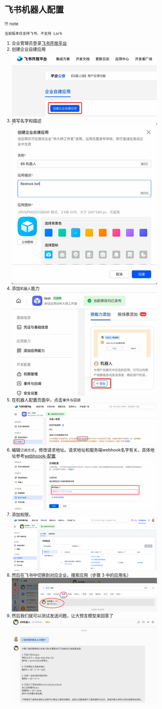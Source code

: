 # 飞书机器人配置

!!! note

    当前版本仅支持飞书，不支持 Lark

1. 企业管理员登录[飞书开放平台](https://open.feishu.cn/app/)
2. 创建企业自建应用
![feishu-3.png](screenshots/feishu-3.jpg)
3. 填写名字和描述
![feishu-4.png](screenshots/feishu-4.jpg)
4. 添加`机器人`能力
![feishu-5.png](screenshots/feishu-5.jpg)
5. 在机器人配置页面中，点击`事件与回调`
![feishu-6.png](screenshots/feishu-6.jpg)
6. 编辑`订阅方式`，修改请求地址。请求地址和服务端webhook名字有关。具体地址参考[webhoook-配置](management.zh.md#webhoook-配置)
![feishu-7.png](screenshots/feishu-7.jpg)
7. 添加权限，
![feishu-10.png](screenshots/feishu-10.png)
8. 然后在飞书中切换到对应企业，搜索应用（步骤 3 中的应用名）
![feishu-8.png](screenshots/feishu-8.jpg)
9. 然后我们就可以测试发送问题，让大预言模型来回答了
![feishu-9.png](screenshots/feishu-9.jpg)
